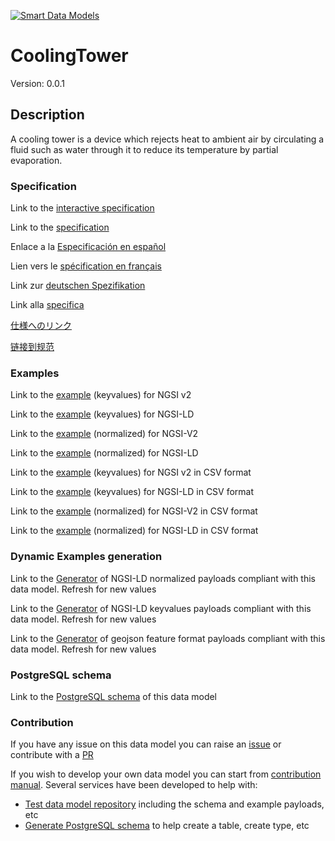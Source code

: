 [![Smart Data Models](https://smartdatamodels.org/wp-content/uploads/2022/01/SmartDataModels_logo.png "Logo")](https://smartdatamodels.org)
# CoolingTower
Version: 0.0.1

## Description 

A cooling tower is a device which rejects heat to ambient air by circulating a fluid such as water through it to reduce its temperature by partial evaporation.
### Specification

Link to the [interactive specification](https://swagger.lab.fiware.org/?url=https://smart-data-models.github.io/dataModel.S4BLDG/CoolingTower/swagger.yaml)

Link to the [specification](https://github.com/smart-data-models/dataModel.S4BLDG/blob/master/CoolingTower/doc/spec.md)

Enlace a la [Especificación en español](https://github.com/smart-data-models/dataModel.S4BLDG/blob/master/CoolingTower/doc/spec_ES.md)

Lien vers le [spécification en français](https://github.com/smart-data-models/dataModel.S4BLDG/blob/master/CoolingTower/doc/spec_FR.md)

Link zur [deutschen Spezifikation](https://github.com/smart-data-models/dataModel.S4BLDG/blob/master/CoolingTower/doc/spec_DE.md)

Link alla [specifica](https://github.com/smart-data-models/dataModel.S4BLDG/blob/master/CoolingTower/doc/spec_IT.md)

[仕様へのリンク](https://github.com/smart-data-models/dataModel.S4BLDG/blob/master/CoolingTower/doc/spec_JA.md)

[链接到规范](https://github.com/smart-data-models/dataModel.S4BLDG/blob/master/CoolingTower/doc/spec_ZH.md)
### Examples

Link to the [example](https://smart-data-models.github.io/dataModel.S4BLDG/CoolingTower/examples/example.json) (keyvalues) for NGSI v2

Link to the [example](https://smart-data-models.github.io/dataModel.S4BLDG/CoolingTower/examples/example.jsonld) (keyvalues) for NGSI-LD

Link to the [example](https://smart-data-models.github.io/dataModel.S4BLDG/CoolingTower/examples/example-normalized.json) (normalized) for NGSI-V2

Link to the [example](https://smart-data-models.github.io/dataModel.S4BLDG/CoolingTower/examples/example-normalized.jsonld) (normalized) for NGSI-LD

Link to the [example](https://smart-data-models.github.io/dataModel.S4BLDG/CoolingTower/examples/example.json.csv) (keyvalues) for NGSI v2 in CSV format

Link to the [example](https://smart-data-models.github.io/dataModel.S4BLDG/CoolingTower/examples/example.jsonld.csv) (keyvalues) for NGSI-LD in CSV format

Link to the [example](https://smart-data-models.github.io/dataModel.S4BLDG/CoolingTower/examples/example-normalized.json.csv) (normalized) for NGSI-V2 in CSV format

Link to the [example](https://smart-data-models.github.io/dataModel.S4BLDG/CoolingTower/examples/example-normalized.jsonld.csv) (normalized) for NGSI-LD in CSV format
### Dynamic Examples generation

Link to the [Generator](https://smartdatamodels.org/extra/ngsi-ld_generator.php?schemaUrl=https://raw.githubusercontent.com/smart-data-models/dataModel.S4BLDG/master/CoolingTower/schema.json&email=info@smartdatamodels.org) of NGSI-LD normalized payloads compliant with this data model. Refresh for new values

Link to the [Generator](https://smartdatamodels.org/extra/ngsi-ld_generator_keyvalues.php?schemaUrl=https://raw.githubusercontent.com/smart-data-models/dataModel.S4BLDG/master/CoolingTower/schema.json&email=info@smartdatamodels.org) of NGSI-LD keyvalues payloads compliant with this data model. Refresh for new values

Link to the [Generator](https://smartdatamodels.org/extra/geojson_features_generator.php?schemaUrl=https://raw.githubusercontent.com/smart-data-models/dataModel.S4BLDG/master/CoolingTower/schema.json&email=info@smartdatamodels.org) of geojson feature format payloads compliant with this data model. Refresh for new values
### PostgreSQL schema

Link to the [PostgreSQL schema](https://smart-data-models.github.io/dataModel.S4BLDG/CoolingTower/schema.sql) of this data model
### Contribution

 If you have any issue on this data model you can raise an [issue](https://github.com/smart-data-models/dataModel.S4BLDG/issues)  or contribute with a [PR](https://github.com/smart-data-models/dataModel.S4BLDG/pulls)

 If you wish to develop your own data model you can start from [contribution manual](https://bit.ly/contribution_manual). Several services have been developed to help with: 
 - [Test data model repository](https://smartdatamodels.org/index.php/data-models-contribution-api/) including the schema and example payloads, etc
 - [Generate PostgreSQL schema](https://smartdatamodels.org/index.php/sql-service/) to help create a table, create type, etc